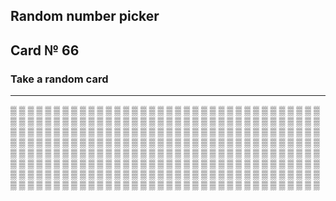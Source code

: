 ## Random number picker 

## Card № 66

### Take a random card
----
[▒](11.md) [▒](73.md) [▒](93.md) [▒](28.md) [▒](13.md) [▒](17.md) [▒](24.md) [▒](16.md) [▒](35.md) [▒](87.md) [▒](89.md) [▒](23.md) [▒](26.md) [▒](3.md) [▒](75.md) [▒](90.md) [▒](94.md) [▒](51.md) [▒](45.md) [▒](5.md) [▒](96.md) [▒](41.md) [▒](66.md) [▒](2.md) [▒](26.md) [▒](34.md) [▒](58.md) [▒](6.md) [▒](76.md) [▒](15.md) [▒](31.md) [▒](13.md) [▒](58.md) [▒](6.md) [▒](85.md) [▒](41.md) [▒](57.md) [▒](3.md) [▒](42.md) [▒](18.md) [▒](90.md) [▒](92.md) [▒](25.md) [▒](42.md) [▒](80.md) [▒](63.md) [▒](41.md) [▒](12.md) [▒](37.md) [▒](30.md) [▒](7.md) [▒](22.md) [▒](28.md) [▒](19.md) [▒](70.md) [▒](91.md) [▒](96.md) [▒](48.md) [▒](64.md) [▒](70.md) [▒](18.md) [▒](95.md) [▒](69.md) [▒](6.md) [▒](45.md) [▒](82.md) [▒](18.md) [▒](92.md) [▒](26.md) [▒](36.md) [▒](47.md) [▒](85.md) [▒](66.md) [▒](76.md) [▒](58.md) [▒](72.md) [▒](98.md) [▒](51.md) [▒](54.md) [▒](78.md) [▒](59.md) [▒](25.md) [▒](0.md) [▒](95.md) [▒](5.md) [▒](31.md) [▒](97.md) [▒](73.md) [▒](4.md) [▒](55.md) [▒](86.md) [▒](20.md) [▒](43.md) [▒](79.md) [▒](83.md) [▒](10.md) [▒](69.md) [▒](87.md) [▒](80.md) [▒](71.md) [▒](76.md) [▒](56.md) [▒](7.md) [▒](89.md) [▒](21.md) [▒](44.md) [▒](20.md) [▒](69.md) [▒](72.md) [▒](95.md) [▒](24.md) [▒](95.md) [▒](23.md) [▒](25.md) [▒](62.md) [▒](55.md) [▒](36.md) [▒](66.md) [▒](17.md) [▒](82.md) [▒](93.md) [▒](69.md) [▒](96.md) [▒](77.md) [▒](34.md) [▒](47.md) [▒](72.md) [▒](67.md) [▒](54.md) [▒](60.md) [▒](57.md) [▒](83.md) [▒](53.md) [▒](40.md) [▒](46.md) [▒](52.md) [▒](1.md) [▒](39.md) [▒](30.md) [▒](7.md) [▒](61.md) [▒](46.md) [▒](84.md) [▒](57.md) [▒](47.md) [▒](27.md) [▒](37.md) [▒](59.md) [▒](52.md) [▒](80.md) [▒](13.md) [▒](28.md) [▒](38.md) [▒](43.md) [▒](33.md) [▒](97.md) [▒](19.md) [▒](60.md) [▒](39.md) [▒](88.md) [▒](72.md) [▒](92.md) [▒](91.md) [▒](44.md) [▒](99.md) [▒](74.md) [▒](1.md) [▒](8.md) [▒](26.md) [▒](62.md) [▒](79.md) [▒](14.md) [▒](9.md) [▒](58.md) [▒](49.md) [▒](28.md) [▒](12.md) [▒](22.md) [▒](98.md) [▒](79.md) [▒](32.md) [▒](50.md) [▒](75.md) [▒](33.md) [▒](22.md) [▒](67.md) [▒](4.md) [▒](64.md) [▒](64.md) [▒](88.md) [▒](76.md) [▒](0.md) [▒](35.md) [▒](49.md) [▒](30.md) [▒](10.md) [▒](97.md) [▒](77.md) [▒](8.md) [▒](82.md) [▒](78.md) [▒](16.md) [▒](3.md) [▒](61.md) [▒](68.md) [▒](45.md) [▒](85.md) [▒](20.md) [▒](27.md) [▒](73.md) [▒](90.md) [▒](13.md) [▒](40.md) [▒](81.md) [▒](1.md) [▒](11.md) [▒](35.md) [▒](19.md) [▒](71.md) [▒](71.md) [▒](67.md) [▒](0.md) [▒](32.md) [▒](34.md) [▒](59.md) [▒](10.md) [▒](94.md) [▒](68.md) [▒](44.md) [▒](99.md) [▒](86.md) [▒](48.md) [▒](63.md) [▒](17.md) [▒](57.md) [▒](33.md) [▒](46.md) [▒](42.md) [▒](21.md) [▒](54.md) [▒](8.md) [▒](63.md) [▒](12.md) [▒](61.md) [▒](23.md) [▒](65.md) [▒](74.md) [▒](94.md) [▒](43.md) [▒](25.md) [▒](70.md) [▒](74.md) [▒](14.md) [▒](52.md) [▒](41.md) [▒](75.md) [▒](64.md) [▒](4.md) [▒](14.md) [▒](15.md) [▒](86.md) [▒](49.md) [▒](62.md) [▒](30.md) [▒](32.md) [▒](48.md) [▒](9.md) [▒](33.md) [▒](0.md) [▒](5.md) [▒](48.md) [▒](88.md) [▒](50.md) [▒](18.md) [▒](98.md) [▒](88.md) [▒](94.md) [▒](50.md) [▒](93.md) [▒](79.md) [▒](39.md) [▒](39.md) [▒](56.md) [▒](24.md) [▒](81.md) [▒](54.md) [▒](15.md) [▒](73.md) 